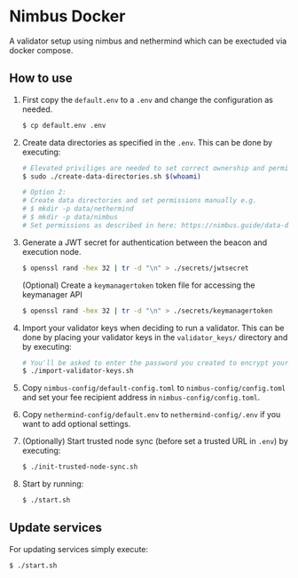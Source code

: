 # Nimbus Docker

A validator setup using nimbus and nethermind which can be exectuded via docker compose.

## How to use

1. First copy the `default.env` to a `.env` and change the configuration as needed.
    ```bash
    $ cp default.env .env
    ```
2. Create data directories as specified in the `.env`. This can be done by executing:
    ```bash
    # Elevated priviliges are needed to set correct ownership and permissions.
    $ sudo ./create-data-directories.sh $(whoami)
    
    # Option 2:
    # Create data directories and set permissions manually e.g.
    # $ mkdir -p data/nethermind
    # $ mkdir -p data/nimbus
    # Set permissions as described in here: https://nimbus.guide/data-dir.html#permissions
    ```
3. Generate a JWT secret for authentication between the beacon and execution node.
    ```bash
    $ openssl rand -hex 32 | tr -d "\n" > ./secrets/jwtsecret
    ```
    (Optional) Create a `keymanagertoken` token file for accessing the keymanager API
    ```bash
    $ openssl rand -hex 32 | tr -d "\n" > ./secrets/keymanagertoken
    ```
4. Import your validator keys when deciding to run a validator. 
This can be done by placing your validator keys in the `validator_keys/` directory and by executing:
    ```bash
    # You'll be asked to enter the password you created to encrypt your keystore(s).
    $ ./import-validator-keys.sh
    ```
5. Copy `nimbus-config/default-config.toml` to `nimbus-config/config.toml` and set your fee recipient address in `nimbus-config/config.toml`.

6. Copy `nethermind-config/default.env` to `nethermind-config/.env` if you want to add optional settings.

7. (Optionally) Start trusted node sync (before set a trusted URL in `.env`) by executing:
    ```bash
    $ ./init-trusted-node-sync.sh
    ```
8. Start by running:
    ```bash
    $ ./start.sh
    ```

## Update services

For updating services simply execute:

```bash
$ ./start.sh
```

